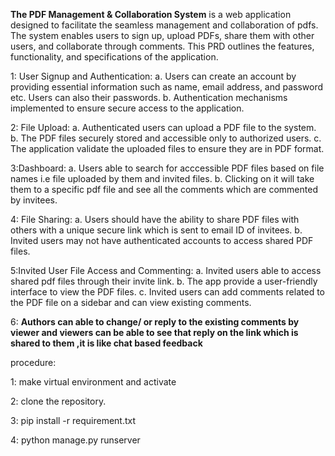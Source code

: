 **The PDF Management & Collaboration System** is a web application designed
to facilitate the seamless management and collaboration of pdfs. The system
enables users to sign up, upload PDFs, share them with other users, and
collaborate through comments. This PRD outlines the features, functionality, and
specifications of the application.

1: User Signup and Authentication:
a. Users can create an account by providing essential information such as name,
email address, and password etc. Users can also their passwords.
b. Authentication mechanisms implemented to ensure secure access to
the application.

2: File Upload:
a. Authenticated users can upload a PDF file to the system.
b. The PDF files  securely stored and accessible only to authorized users.
c. The application validate the uploaded files to ensure they are in PDF
format.

3:Dashboard:
a. Users  able to search for acccessible PDF files based on file names i.e file uploaded by them and invited files.
b. Clicking on it will take them to a specific pdf file and see all the comments which are commented by invitees.

4: File Sharing:
a. Users should have the ability to share PDF files with others with a unique secure link which is sent to email ID of invitees.
b. Invited users may not have authenticated accounts to access shared PDF files.

5:Invited User File Access and Commenting:
a. Invited users  able to access shared pdf files through their invite link.
b. The app provide a user-friendly interface to view the PDF files.
c. Invited users can add comments related to the PDF file on a sidebar and can view existing comments.

6: **Authors can able to change/ or reply to the existing comments by viewer and viewers can be able to see that reply on the link which is shared to them ,it is like chat based feedback**

procedure:

1: make virtual environment and activate

2: clone the repository.

3: pip install -r requirement.txt

4: python manage.py runserver
